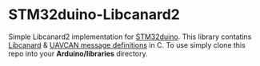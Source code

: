 # STM32duino-Libcanard2
Simple Libcanard2 implementation for [STM32duino](https://github.com/stm32duino). This library contatins  [Libcanard](https://github.com/UAVCAN/libcanard) & [UAVCAN message definitions](https://github.com/UAVCAN/public_regulated_data_types) in C. To use simply clone this repo into your **Arduino/libraries** directory.